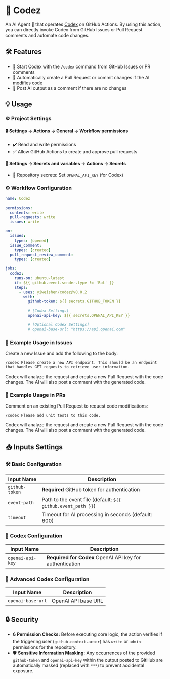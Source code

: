 # 🚀 Codez

An AI Agent 🤖 that operates [Codex](https://github.com/openai/codex) on GitHub Actions. By using this action, you can directly invoke Codex from GitHub Issues or Pull Request comments and automate code changes.

## 🛠️ Features

- 🚀 Start Codex with the `/codex` command from GitHub Issues or PR comments
- 🔀 Automatically create a Pull Request or commit changes if the AI modifies code
- 💬 Post AI output as a comment if there are no changes

## 💡 Usage

### ⚙️ Project Settings

#### 🔒 Settings -> Actions -> General -> Workflow permissions

- ✔️ Read and write permissions
- ✅ Allow GitHub Actions to create and approve pull requests

#### 🔑 Settings -> Secrets and variables -> Actions -> Secrets

- 🔑 Repository secrets: Set `OPENAI_API_KEY` (for Codex)

### ⚙️ Workflow Configuration

```yaml
name: Codez

permissions:
  contents: write
  pull-requests: write
  issues: write

on:
  issues:
    types: [opened]
  issue_comment:
    types: [created]
  pull_request_review_comment:
    types: [created]

jobs:
  codez:
    runs-on: ubuntu-latest
    if: ${{ github.event.sender.type != 'Bot' }}
    steps:
      - uses: yiweishen/codez@v0.0.2
        with:
          github-token: ${{ secrets.GITHUB_TOKEN }}

          # [Codex Settings]
          openai-api-key: ${{ secrets.OPENAI_API_KEY }}

          # [Optional Codex Settings]
          # openai-base-url: "https://api.openai.com"
```

### 💬 Example Usage in Issues

Create a new Issue and add the following to the body:

```
/codex Please create a new API endpoint. This should be an endpoint that handles GET requests to retrieve user information.
```

Codex will analyze the request and create a new Pull Request with the code changes. The AI will also post a comment with the generated code.

### 💬 Example Usage in PRs

Comment on an existing Pull Request to request code modifications:

```
/codex Please add unit tests to this code.
```

Codex will analyze the request and create a new Pull Request with the code changes. The AI will also post a comment with the generated code.

## 📥 Inputs Settings

### 🛠️ Basic Configuration

| Input Name     | Description                                                  |
| -------------- | ------------------------------------------------------------ |
| `github-token` | **Required** GitHub token for authentication                 |
| `event-path`   | Path to the event file (default: `${{ github.event_path }}`) |
| `timeout`      | Timeout for AI processing in seconds (default: 600)          |

### 🤖 Codex Configuration

| Input Name       | Description                                              |
| ---------------- | -------------------------------------------------------- |
| `openai-api-key` | **Required for Codex** OpenAI API key for authentication |

### 🔧 Advanced Codex Configuration

| Input Name        | Description         |
| ----------------- | ------------------- |
| `openai-base-url` | OpenAI API base URL |

## 🔒 Security

- 🔒 **Permission Checks:** Before executing core logic, the action verifies if the triggering user (`github.context.actor`) has `write` or `admin` permissions for the repository.
- 🛡️ **Sensitive Information Masking:** Any occurrences of the provided `github-token` and `openai-api-key` within the output posted to GitHub are automatically masked (replaced with `***`) to prevent accidental exposure.
